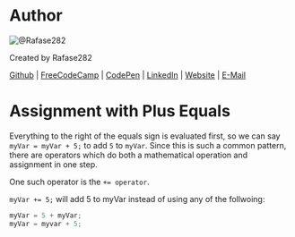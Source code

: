 # Author
![@Rafase282](https://avatars0.githubusercontent.com/Rafase282?&s=128)

Created by Rafase282

[Github](https://github.com/Rafase282) | [FreeCodeCamp](http://www.freecodecamp.com/rafase282) | [CodePen](http://codepen.io/Rafase282/) | [LinkedIn](https://www.linkedin.com/in/rafase282) | [Website](https://rafase282.github.io/) | [E-Mail](mailto:rafase282@gmail.com)

# Assignment with Plus Equals
Everything to the right of the equals sign is evaluated first, so we can say `myVar = myVar + 5;` to add `5` to `myVar`. Since this is such a common pattern, there are operators which do both a mathematical operation and assignment in one step.

One such operator is the `+= operator`.

`myVar += 5;` will add 5 to myVar instead of using any of the follwoing:

```js
myVar = 5 + myVar;
myVar = myvar + 5;
```
